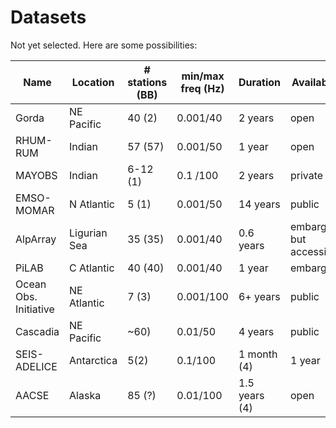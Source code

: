 # Datasets

Not yet selected.  Here are some possibilities:

| Name | Location | # stations (BB) | min/max freq (Hz) | Duration | Availabilty | Access |
| ---- | -------- | --------------- | ----------------  | -------- | ----------- | ------ |
| Gorda | NE Pacific | 40 (2) | 0.001/40 | 2 years | open | ?? (IRIS) |
| RHUM-RUM | Indian | 57 (57) | 0.001/50 | 1 year | open | YV (RESIF) |
| MAYOBS  | Indian | 6-12 (1) | 0.1 /100 | 2 years | private | 1T (mayobs.ipgp.fr) |
| EMSO-MOMAR | N Atlantic | 5 (1) | 0.001/50 | 14 years | public | 4G (RESIF) |
| AlpArray | Ligurian Sea | 35 (35) | 0.001/40 | 0.6 years | embargoed but accessible | Z3 (RESIF) |
| PiLAB | C Atlantic | 40 (40) | 0.001/40 | 1 year | embargoed | (IRIS & Wayne?) |
| Ocean	Obs. Initiative | NE Atlantic | 7 (3) | 0.001/100 | 6+ years | public | ??? |
| Cascadia | NE Pacific | ~60) | 0.01/50 | 4 years | public | ?? (IRIS) |
| SEIS-ADELICE | Antarctica | 5(2) | 0.1/100 | 1 month	(4) | 1 year | embargoed| through Guilhem |
| AACSE | Alaska | 85 (?) | 0.01/100 | 1.5 years	(4) | open| XO (FDSN) |

